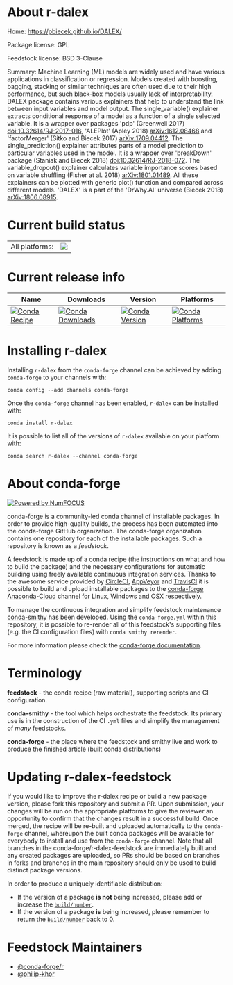 About r-dalex
=============

Home: https://pbiecek.github.io/DALEX/

Package license: GPL

Feedstock license: BSD 3-Clause

Summary: Machine Learning (ML) models are widely used and have various applications in classification  or regression. Models created with boosting, bagging, stacking or similar techniques are often used due to their high performance, but such black-box models usually lack of interpretability. DALEX package contains various explainers that help to understand the link between input variables and model output. The single_variable() explainer extracts conditional response of a model as a function of a single selected variable. It is a wrapper over packages 'pdp' (Greenwell 2017) <doi:10.32614/RJ-2017-016>,  'ALEPlot' (Apley 2018) <arXiv:1612.08468>  and 'factorMerger' (Sitko and Biecek 2017) <arXiv:1709.04412>. The single_prediction() explainer attributes parts of a model prediction to particular variables used in the model. It is a wrapper over 'breakDown' package (Staniak and Biecek 2018) <doi:10.32614/RJ-2018-072>. The variable_dropout() explainer calculates variable importance scores based on variable shuffling  (Fisher at al. 2018) <arXiv:1801.01489>. All these explainers can be plotted with generic plot() function and compared across different models. 'DALEX' is a part of the 'DrWhy.AI' universe (Biecek 2018) <arXiv:1806.08915>.



Current build status
====================


<table><tr><td>All platforms:</td>
    <td>
      <a href="https://dev.azure.com/conda-forge/feedstock-builds/_build/latest?definitionId=7247&branchName=master">
        <img src="https://dev.azure.com/conda-forge/feedstock-builds/_apis/build/status/r-dalex-feedstock?branchName=master">
      </a>
    </td>
  </tr>
</table>

Current release info
====================

| Name | Downloads | Version | Platforms |
| --- | --- | --- | --- |
| [![Conda Recipe](https://img.shields.io/badge/recipe-r--dalex-green.svg)](https://anaconda.org/conda-forge/r-dalex) | [![Conda Downloads](https://img.shields.io/conda/dn/conda-forge/r-dalex.svg)](https://anaconda.org/conda-forge/r-dalex) | [![Conda Version](https://img.shields.io/conda/vn/conda-forge/r-dalex.svg)](https://anaconda.org/conda-forge/r-dalex) | [![Conda Platforms](https://img.shields.io/conda/pn/conda-forge/r-dalex.svg)](https://anaconda.org/conda-forge/r-dalex) |

Installing r-dalex
==================

Installing `r-dalex` from the `conda-forge` channel can be achieved by adding `conda-forge` to your channels with:

```
conda config --add channels conda-forge
```

Once the `conda-forge` channel has been enabled, `r-dalex` can be installed with:

```
conda install r-dalex
```

It is possible to list all of the versions of `r-dalex` available on your platform with:

```
conda search r-dalex --channel conda-forge
```


About conda-forge
=================

[![Powered by NumFOCUS](https://img.shields.io/badge/powered%20by-NumFOCUS-orange.svg?style=flat&colorA=E1523D&colorB=007D8A)](http://numfocus.org)

conda-forge is a community-led conda channel of installable packages.
In order to provide high-quality builds, the process has been automated into the
conda-forge GitHub organization. The conda-forge organization contains one repository
for each of the installable packages. Such a repository is known as a *feedstock*.

A feedstock is made up of a conda recipe (the instructions on what and how to build
the package) and the necessary configurations for automatic building using freely
available continuous integration services. Thanks to the awesome service provided by
[CircleCI](https://circleci.com/), [AppVeyor](https://www.appveyor.com/)
and [TravisCI](https://travis-ci.org/) it is possible to build and upload installable
packages to the [conda-forge](https://anaconda.org/conda-forge)
[Anaconda-Cloud](https://anaconda.org/) channel for Linux, Windows and OSX respectively.

To manage the continuous integration and simplify feedstock maintenance
[conda-smithy](https://github.com/conda-forge/conda-smithy) has been developed.
Using the ``conda-forge.yml`` within this repository, it is possible to re-render all of
this feedstock's supporting files (e.g. the CI configuration files) with ``conda smithy rerender``.

For more information please check the [conda-forge documentation](https://conda-forge.org/docs/).

Terminology
===========

**feedstock** - the conda recipe (raw material), supporting scripts and CI configuration.

**conda-smithy** - the tool which helps orchestrate the feedstock.
                   Its primary use is in the construction of the CI ``.yml`` files
                   and simplify the management of *many* feedstocks.

**conda-forge** - the place where the feedstock and smithy live and work to
                  produce the finished article (built conda distributions)


Updating r-dalex-feedstock
==========================

If you would like to improve the r-dalex recipe or build a new
package version, please fork this repository and submit a PR. Upon submission,
your changes will be run on the appropriate platforms to give the reviewer an
opportunity to confirm that the changes result in a successful build. Once
merged, the recipe will be re-built and uploaded automatically to the
`conda-forge` channel, whereupon the built conda packages will be available for
everybody to install and use from the `conda-forge` channel.
Note that all branches in the conda-forge/r-dalex-feedstock are
immediately built and any created packages are uploaded, so PRs should be based
on branches in forks and branches in the main repository should only be used to
build distinct package versions.

In order to produce a uniquely identifiable distribution:
 * If the version of a package **is not** being increased, please add or increase
   the [``build/number``](https://conda.io/docs/user-guide/tasks/build-packages/define-metadata.html#build-number-and-string).
 * If the version of a package **is** being increased, please remember to return
   the [``build/number``](https://conda.io/docs/user-guide/tasks/build-packages/define-metadata.html#build-number-and-string)
   back to 0.

Feedstock Maintainers
=====================

* [@conda-forge/r](https://github.com/conda-forge/r/)
* [@philip-khor](https://github.com/philip-khor/)

